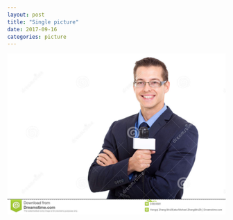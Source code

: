 ```yaml
---
layout: post
title: "Single picture"
date: 2017-09-16
categories: picture
---
```

<link href="/css/posts.css" type="text/css" rel="stylesheet">
<link href="/css/photos.css" type="text/css" rel="stylesheet">
<img src="/assets/pictures/2.jpg"
 class="img-responsive" alt="Reporter">
<!-- Only replace above two lines with new image, and change date -->
